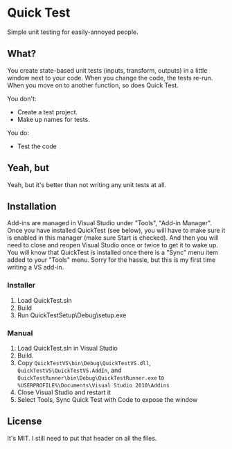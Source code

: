 # Quick Test

Simple unit testing for easily-annoyed people.

## What?

You create state-based unit tests (inputs, transform, outputs) in a little window next to your code.
When you change the code, the tests re-run. When you move on to another function, so does Quick Test.

You don't:

* Create a test project.
* Make up names for tests.

You do:

* Test the code

## Yeah, but

Yeah, but it's better than not writing any unit tests at all.

## Installation

Add-ins are managed in Visual Studio under "Tools", "Add-in Manager". Once you have installed QuickTest (see below),
you will have to make sure it is enabled in this manager (make sure Start is checked). And then you will need to close and reopen Visual Studio
once or twice to get it to wake up. You will know that QuickTest is installed once there is a "Sync" menu item
added to your "Tools" menu. Sorry for the hassle, but this is my first time writing a VS add-in.

### Installer

1. Load QuickTest.sln
2. Build
3. Run QuickTestSetup\Debug\setup.exe

### Manual

1. Load QuickTest.sln in Visual Studio
2. Build.
3. Copy `QuickTestVS\bin\Debug\QuickTestVS.dll`, 
  `QuickTestVS\QuickTestVS.AddIn`, and
  `QuickTestRunner\bin\Debug\QuickTestRunner.exe` to
  `%USERPROFILE%\Documents\Visual Studio 2010\Addins`
4. Close Visual Studio and restart it
5. Select Tools, Sync Quick Test with Code to expose the window

## License

It's MIT. I still need to put that header on all the files.
